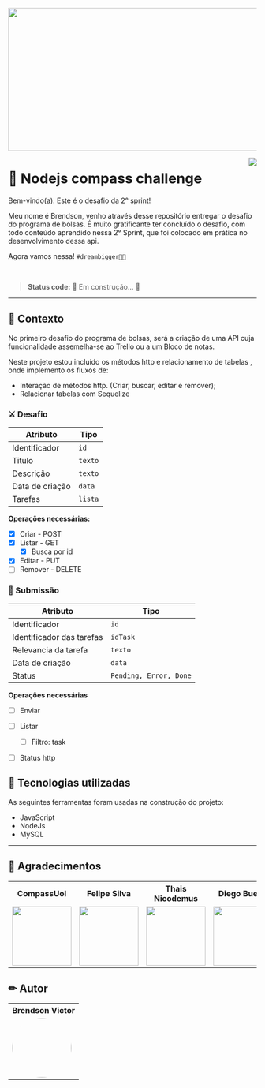 
<p align="center">
<img height="290" width="700" src="https://user-images.githubusercontent.com/82064724/147239690-c00a27b5-f63f-474c-abaa-00b70bf745c5.jpg">
</p>

<img align="right" src="https://img.shields.io/static/v1?label=project&message=Compass&color=FFA429&style=for-the-badge&logo=ghost"/>


# 🚀 Nodejs compass challenge

Bem-vindo(a). Este é o desafio da 2° sprint!

Meu nome é Brendson, venho através desse repositório entregar o desafio do programa de bolsas.
É muito gratificante ter concluído o desafio, com todo conteúdo aprendido nessa 2° Sprint, que foi colocado
em prática no desenvolvimento dessa api.

Agora vamos nessa! <code>#dreambigger🚀🧡</code>



<br>

> <b>Status code:</b> 🚧 Em construção...  🚧
 
 ---
 
 ## 🧠 Contexto
 
 No primeiro desafio do programa de bolsas, será a criação de uma API cuja funcionalidade assemelha-se ao Trello ou a um
 Bloco de notas.
 
 Neste projeto estou incluído os métodos http e relacionamento de tabelas , onde implemento os fluxos de:
 
 - Interação de métodos http. (Criar, buscar, editar e remover);
 - Relacionar tabelas com Sequelize


 
### ⚔️ Desafio

| Atributo        | Tipo     |
| --------------- | -------- |
| Identificador   | `id`     |
| Titulo          | `texto`  |
| Descrição       | `texto`  |
| Data de criação | `data`   |
| Tarefas         | `lista`  |

**Operações necessárias:**

- [x] Criar - POST
- [x] Listar - GET
  - [x] Busca por id
- [x] Editar - PUT
- [ ] Remover - DELETE

### 📓 Submissão

| Atributo                 | Tipo                   |
| ------------------------ | ---------------------- |
| Identificador            | `id`                   |
| Identificador das tarefas| `idTask`               |
| Relevancia da tarefa     | `texto`                |
| Data de criação          | `data`                 |
| Status                   | `Pending, Error, Done` |

**Operações necessárias**

- [ ] Enviar
- [ ] Listar
  - [ ] Filtro: task
- [ ] Status http



## 🔧 Tecnologias utilizadas

As seguintes ferramentas foram usadas na construção do projeto:

* JavaScript
* NodeJs
* MySQL

---
## **:star2: Agradecimentos**

<div align=left style="width:100%">
<table>
  <tr align=center>
    <th><strong>CompassUol</strong></th>
    <th><strong>Felipe Silva</strong></th>
    <th><strong>Thais Nicodemus</strong></th>
    <th><strong>Diego Bueno</strong></th>
    <th><strong>Bruna Santos</strong></th>
    <th><strong>Giovanni Hoffmann</strong></th>
  </tr>
  <td>
      <a href="*">
        <img width="120" height="120" src="https://user-images.githubusercontent.com/82064724/147250813-a8ffeeaa-d1e0-464d-b157-5b1832419962.jpg">
      </a>
    </td>
    <td>
      <a href="*">
        <img width="120" height="120" src="https://user-images.githubusercontent.com/82064724/147247938-ad746eb0-6acb-493d-a5a1-f18ced1f79ea.jpeg">
      </a>
    </td>
    <td>
      <a href="*">
        <img width="120" height="120" src="https://user-images.githubusercontent.com/82064724/147248193-cb95b8e0-9b86-4788-9c99-1f7d81a67c5c.jpeg">
      </a>
    </td>
    <td>
      <a href="*">
        <img width="120" height="120" src="https://user-images.githubusercontent.com/82064724/147248671-1433631f-d30e-43ef-8a90-11f1eb0dad6e.jpeg">
      </a>
    </td>
    <td>
      <a href="*">
        <img width="120" height="120" src="https://user-images.githubusercontent.com/82064724/147249013-2461e045-8883-45b3-8aaa-54f25b0039a2.jpeg">
      </a>
    </td>
      <td>
      <a href="*">
        <img width="140" height="120" src="https://user-images.githubusercontent.com/82064724/147251080-3157eb74-fce3-4467-982b-8f04a33a62df.jpeg">
      </a>
    </td>
  </tr>
</table>

</div>


## ✏ Autor

<div align=left style="width:100%">

<table>
  <tr align=center>
    <th><strong>Brendson Victor</strong></th>
  </tr>
   <td>
      <a href="*">
        <img style="border-radius: 50%" width="120" height="120" src="https://user-images.githubusercontent.com/82064724/147268606-4fd3c629-8cb1-422b-a025-cf20b44930c7.jpeg">
      </a>
    </td>
  </tr>
</table>

</div>
